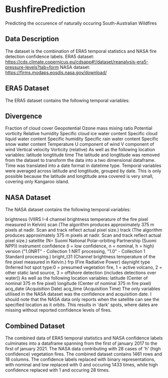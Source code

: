 # BushfirePrediction
Predicting the occurence of naturally occuring South-Australian Wildfires


## Data Description
The dataset is the combination of ERA5 temporal statistics and NASA fire detection confidence labels.
ERA5 dataset: https://cds.climate.copernicus.eu/cdsapp#!/dataset/reanalysis-era5-pressure-levels?tab=form
NASA dataset: https://firms.modaps.eosdis.nasa.gov/download/

## ERA5 Dataset
The ERA5 dataset contains the following temporal variables:

## Divergence
Fraction of cloud cover
Geopotential
Ozone mass mixing ratio
Potential vorticity
Relative humidity
Specific cloud ice water content
Specific cloud liquid water content
Specific humidity
Specific rain water content
Specific snow water content
Temperature
U component of wind
V component of wind
Vertical velocity
Vorticity (relative)
As well as the following location variables:
latitude
longtitude
time
The latitude and longtitude was removed from the dataset to transform the data into a two dimensional dataframe. Time was translated into a date format in datetime type.
Temporal variables were averaged across latitude and longtitude, grouped by date. This is only possible because the latitude and longtitude area covered is very small, covering only Kangaroo island.

## NASA Dataset
The NASA dataset contains the following temporal variables:

brightness (VIIRS I-4 channel brightness temperature of the fire pixel measured in Kelvin)
scan (The algorithm produces approximately 375 m pixels at nadir. Scan and track reflect actual pixel size.)
track (The algorithm produces approximately 375 m pixels at nadir. Scan and track reflect actual pixel size.)
satellite (N= Suomi National Polar-orbiting Partnership (Suomi NPP))
instrument
confidence (l = low confidence, n = nominal, h = high)
version ("1.0NRT" - Collection 1 NRT processing, "1.0" - Collection 1 Standard processing.)
bright_t31 (Channel brightness temperature of the fire pixel measured in Kelvin.)
frp (Fire Radiative Power)
daynight
type (Inferred hot spot type:0 = presumed vegetation fire, 1 = active volcano, 2 = other static land source, 3 = offshore detection (includes detections over water)) As well as the following location variables:
latitude (Center of nominal 375 m fire pixel)
longitude (Center of nominal 375 m fire pixel)
acq_date (Acquisition Date)
acq_time (Acquisition Time)
The only variables utilised in the NASA dataset was the confidence and acquisition date.
I should note that the NASA data only reports when the satellite can see the specified location as it orbits. This results in 'dark' spots, where dates are missing without reported confidence levels of fires.

## Combined Dataset
The combined data of ERA5 temporal statistics and NASA confidence labels culminates into a dataframe spanning from the first of january 2017 to the first of january 2021.
The NASA data contributing with 28 cases of 'h' (high confidence) vegetation fires. The combined dataset contains 1461 rows and 18 columns. The confidence labels replaced with binary representations, with nominal and low replaced with 0 and occuring 1433 times, while high confidence replaced with 1 and occuring 28 times.

